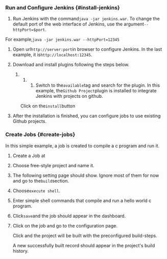 ### Run and Configure Jenkins {#install-jenkins}

1. Run Jenkins with the command`java -jar jenkins.war`. To change the default port of the web interface of Jenkins, use the argument`--httpPort=$port`.  

For example,`java -jar jenkins.war --httpPort=12345`

1. Open url`http://server:port`in browser to configure Jenkins. In the last example, it is`http://localhost:12345`.

2. Download and install plugins following the steps below.

   1. 1. 1. Switch to the`available`tag and search for the plugin. In this example, the`Github Project`plugin is installed to integrate Jenkins with projects on github.

      Click on the`install`button

3. After the installation is finished, you can configure jobs to use existing Github projects.

### Create Jobs {#create-jobs}

In this simple example, a job is created to compile a c program and run it.

1. Create a Job at
2. Choose free-style project and name it.

3. The following setting page should show. Ignore most of them for now and go to the`build`section.

4. Choose`execute shell`.

5. Enter simple shell commands that compile and run a hello world c program.

6. Click`save`and the job should appear in the dashboard.

7. Click on the job and go to the configuration page.

   Click and the project will be built with the preconfigured build-steps.

   A new successfully built record should appear in the project's build history.



